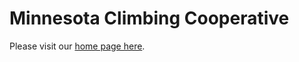 Minnesota Climbing Cooperative
==============================

Please visit our [home page here](http://www.mnclimbingcoop.com).
